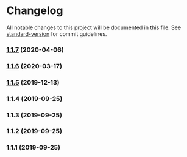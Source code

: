 # Changelog

All notable changes to this project will be documented in this file. See [standard-version](https://github.com/conventional-changelog/standard-version) for commit guidelines.

### [1.1.7](https://github.com/xrr2016/json-editor/compare/v1.1.6...v1.1.7) (2020-04-06)



### [1.1.6](https://github.com/xrr2016/json-editor/compare/v1.1.5...v1.1.6) (2020-03-17)



### [1.1.5](https://github.com/xrr2016/json-editor/compare/v1.1.4...v1.1.5) (2019-12-13)



### 1.1.4 (2019-09-25)



### 1.1.3 (2019-09-25)



### 1.1.2 (2019-09-25)



### 1.1.1 (2019-09-25)
